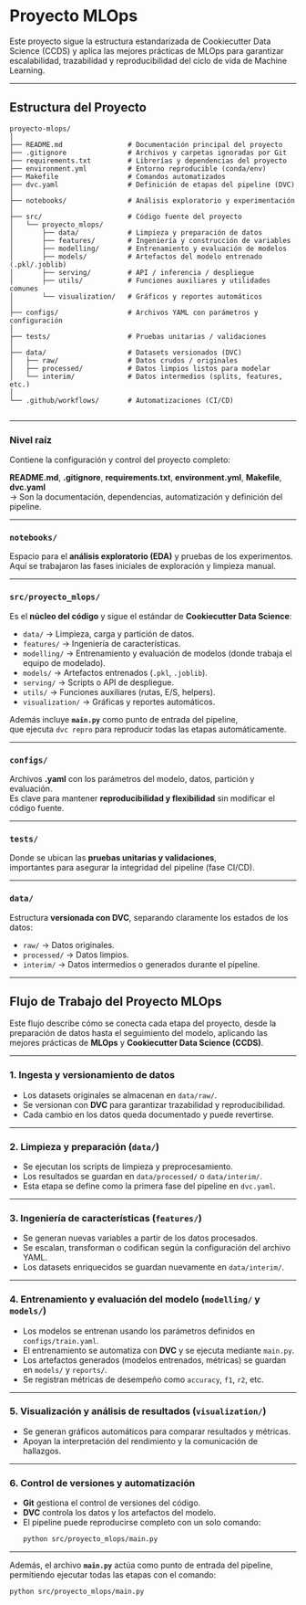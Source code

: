 # Proyecto MLOps  

Este proyecto sigue la estructura estandarizada de Cookiecutter Data Science (CCDS) y aplica las mejores prácticas de MLOps para garantizar escalabilidad, trazabilidad y reproducibilidad del ciclo de vida de Machine Learning.

---

## Estructura del Proyecto

```text
proyecto-mlops/
│
├── README.md                # Documentación principal del proyecto
├── .gitignore               # Archivos y carpetas ignoradas por Git
├── requirements.txt         # Librerías y dependencias del proyecto
├── environment.yml          # Entorno reproducible (conda/env)
├── Makefile                 # Comandos automatizados
├── dvc.yaml                 # Definición de etapas del pipeline (DVC)
│
├── notebooks/               # Análisis exploratorio y experimentación
│
├── src/                     # Código fuente del proyecto
│   └── proyecto_mlops/
│       ├── data/            # Limpieza y preparación de datos
│       ├── features/        # Ingeniería y construcción de variables
│       ├── modelling/       # Entrenamiento y evaluación de modelos
│       ├── models/          # Artefactos del modelo entrenado (.pkl/.joblib)
│       ├── serving/         # API / inferencia / despliegue
│       ├── utils/           # Funciones auxiliares y utilidades comunes
│       └── visualization/   # Gráficos y reportes automáticos
│
├── configs/                 # Archivos YAML con parámetros y configuración
│
├── tests/                   # Pruebas unitarias / validaciones
│
├── data/                    # Datasets versionados (DVC)
│   ├── raw/                 # Datos crudos / originales
│   ├── processed/           # Datos limpios listos para modelar
│   └── interim/             # Datos intermedios (splits, features, etc.)
│
└── .github/workflows/       # Automatizaciones (CI/CD)


```

---

### Nivel raíz  

Contiene la configuración y control del proyecto completo:  

**README.md**, **.gitignore**, **requirements.txt**, **environment.yml**, **Makefile**, **dvc.yaml**  
→ Son la documentación, dependencias, automatización y definición del pipeline.  

---

### `notebooks/`  

Espacio para el **análisis exploratorio (EDA)** y pruebas de los experimentos.  
Aquí se trabajaron las fases iniciales de exploración y limpieza manual.  

---

### `src/proyecto_mlops/`  

Es el **núcleo del código** y sigue el estándar de **Cookiecutter Data Science**:  

- `data/` → Limpieza, carga y partición de datos.  
- `features/` → Ingeniería de características.  
- `modelling/` → Entrenamiento y evaluación de modelos (donde trabaja el equipo de modelado).  
- `models/` → Artefactos entrenados (`.pkl`, `.joblib`).  
- `serving/` → Scripts o API de despliegue.  
- `utils/` → Funciones auxiliares (rutas, E/S, helpers).  
- `visualization/` → Gráficas y reportes automáticos.  

Además incluye **`main.py`** como punto de entrada del pipeline,  
que ejecuta `dvc repro` para reproducir todas las etapas automáticamente.  

---

### `configs/`  

Archivos **.yaml** con los parámetros del modelo, datos, partición y evaluación.  
Es clave para mantener **reproducibilidad y flexibilidad** sin modificar el código fuente.  

---

###  `tests/`  

Donde se ubican las **pruebas unitarias y validaciones**,  
importantes para asegurar la integridad del pipeline (fase CI/CD).  

---

### `data/`  

Estructura **versionada con DVC**, separando claramente los estados de los datos:  

- `raw/` → Datos originales.  
- `processed/` → Datos limpios.  
- `interim/` → Datos intermedios o generados durante el pipeline.  

---

##  Flujo de Trabajo del Proyecto MLOps  

Este flujo describe cómo se conecta cada etapa del proyecto, desde la preparación de datos hasta el seguimiento del modelo, aplicando las mejores prácticas de **MLOps** y **Cookiecutter Data Science (CCDS)**.  

---

### 1. Ingesta y versionamiento de datos  
- Los datasets originales se almacenan en `data/raw/`.  
- Se versionan con **DVC** para garantizar trazabilidad y reproducibilidad.  
- Cada cambio en los datos queda documentado y puede revertirse.  

---

### 2. Limpieza y preparación (`data/`)  
- Se ejecutan los scripts de limpieza y preprocesamiento.  
- Los resultados se guardan en `data/processed/` o `data/interim/`.  
- Esta etapa se define como la primera fase del pipeline en `dvc.yaml`.  

---

### 3. Ingeniería de características (`features/`)  
- Se generan nuevas variables a partir de los datos procesados.  
- Se escalan, transforman o codifican según la configuración del archivo YAML.  
- Los datasets enriquecidos se guardan nuevamente en `data/interim/`.  

---

### 4. Entrenamiento y evaluación del modelo (`modelling/` y `models/`)  
- Los modelos se entrenan usando los parámetros definidos en `configs/train.yaml`.  
- El entrenamiento se automatiza con **DVC** y se ejecuta mediante `main.py`.  
- Los artefactos generados (modelos entrenados, métricas) se guardan en `models/` y `reports/`.  
- Se registran métricas de desempeño como `accuracy`, `f1`, `r2`, etc.  

---

### 5. Visualización y análisis de resultados (`visualization/`)  
- Se generan gráficos automáticos para comparar resultados y métricas.  
- Apoyan la interpretación del rendimiento y la comunicación de hallazgos.  

---

### 6. Control de versiones y automatización  
- **Git** gestiona el control de versiones del código.  
- **DVC** controla los datos y los artefactos del modelo.  
- El pipeline puede reproducirse completo con un solo comando:  
  ```bash
  python src/proyecto_mlops/main.py


----
Además, el archivo **`main.py`** actúa como punto de entrada del pipeline,  
permitiendo ejecutar todas las etapas con el comando:  

```bash
python src/proyecto_mlops/main.py

